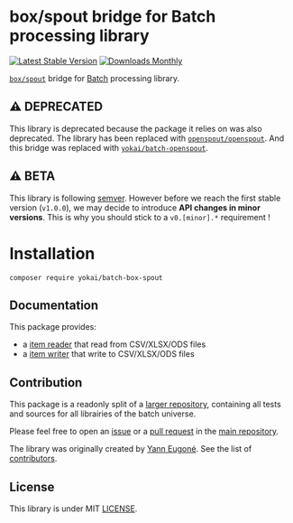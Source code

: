 # box/spout bridge for Batch processing library

[![Latest Stable Version](https://img.shields.io/packagist/v/yokai/batch-box-spout?style=flat-square)](https://packagist.org/packages/yokai/batch-box-spout)
[![Downloads Monthly](https://img.shields.io/packagist/dm/yokai/batch-box-spout?style=flat-square)](https://packagist.org/packages/yokai/batch-box-spout)

[`box/spout`](https://github.com/box/spout) bridge for [Batch](https://github.com/yokai-php/batch) processing library.


## :warning: DEPRECATED

This library is deprecated because the package it relies on was also deprecated.
The library has been replaced with [`openspout/openspout`](https://github.com/openspout/openspout).
And this bridge was replaced with [`yokai/batch-openspout`](https://github.com/yokai-php/batch-openspout).


## :warning: BETA

This library is following [semver](https://semver.org/).
However before we reach the first stable version (`v1.0.0`), we may decide to introduce **API changes in minor versions**.
This is why you should stick to a `v0.[minor].*` requirement !


# Installation

```
composer require yokai/batch-box-spout
```


## Documentation

This package provides:

- a [item reader](docs/flat-file-item-reader.md) that read from CSV/XLSX/ODS files
- a [item writer](docs/flat-file-item-writer.md) that write to CSV/XLSX/ODS files


## Contribution

This package is a readonly split of a [larger repository](https://github.com/yokai-php/batch-src),
containing all tests and sources for all librairies of the batch universe.

Please feel free to open an [issue](https://github.com/yokai-php/batch-src/issues)
or a [pull request](https://github.com/yokai-php/batch-src/pulls)
in the [main repository](https://github.com/yokai-php/batch-src).

The library was originally created by [Yann Eugoné](https://github.com/yann-eugone).
See the list of [contributors](https://github.com/yokai-php/batch-src/contributors).


## License

This library is under MIT [LICENSE](LICENSE).
